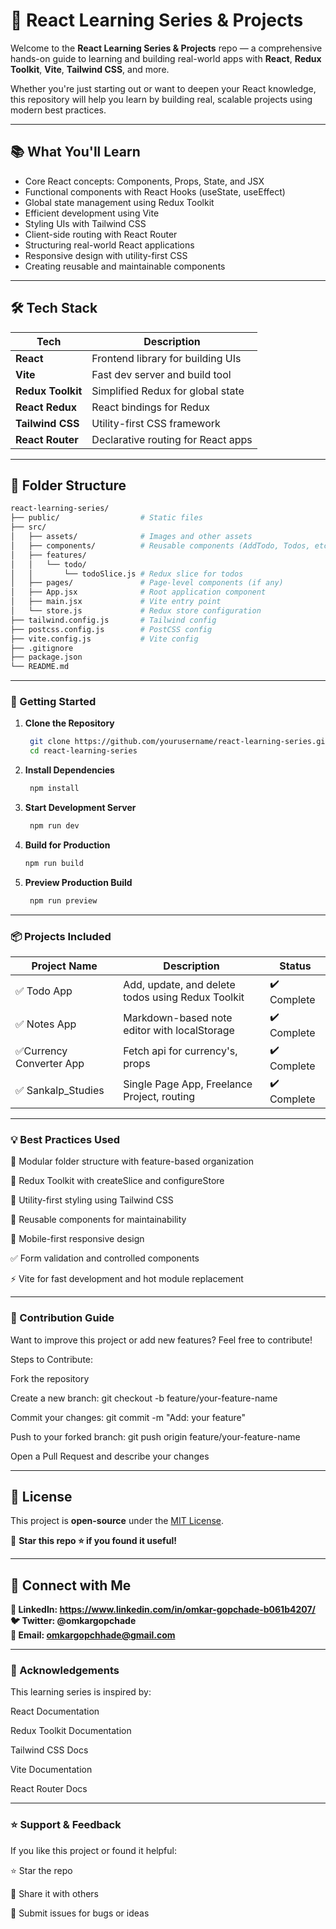 # 🚀 React Learning Series & Projects

Welcome to the **React Learning Series & Projects** repo — a comprehensive hands-on guide to learning and building real-world apps with **React**, **Redux Toolkit**, **Vite**, **Tailwind CSS**, and more.

Whether you're just starting out or want to deepen your React knowledge, this repository will help you learn by building real, scalable projects using modern best practices.

---

## 📚 What You'll Learn

- Core React concepts: Components, Props, State, and JSX
- Functional components with React Hooks (useState, useEffect)
- Global state management using Redux Toolkit
- Efficient development using Vite
- Styling UIs with Tailwind CSS
- Client-side routing with React Router
- Structuring real-world React applications
- Responsive design with utility-first CSS
- Creating reusable and maintainable components

---

## 🛠️ Tech Stack

| Tech               | Description                              |
|--------------------|------------------------------------------|
| **React**          | Frontend library for building UIs        |
| **Vite**           | Fast dev server and build tool           |
| **Redux Toolkit**  | Simplified Redux for global state        |
| **React Redux**    | React bindings for Redux                 |
| **Tailwind CSS**   | Utility-first CSS framework              |
| **React Router**   | Declarative routing for React apps       |

---

## 📁 Folder Structure

```bash
react-learning-series/
├── public/                  # Static files
├── src/
│   ├── assets/              # Images and other assets
│   ├── components/          # Reusable components (AddTodo, Todos, etc.)
│   ├── features/
│   │   └── todo/
│   │       └── todoSlice.js # Redux slice for todos
│   ├── pages/               # Page-level components (if any)
│   ├── App.jsx              # Root application component
│   ├── main.jsx             # Vite entry point
│   └── store.js             # Redux store configuration
├── tailwind.config.js       # Tailwind config
├── postcss.config.js        # PostCSS config
├── vite.config.js           # Vite config
├── .gitignore
├── package.json
└── README.md

```
---

### 🚀 Getting Started
1. **Clone the Repository**
   ```bash
    git clone https://github.com/yourusername/react-learning-series.git
    cd react-learning-series
2. **Install Dependencies**
   ```bash
    npm install

3. **Start Development Server**
    ```bash
     npm run dev
4. **Build for Production**
    ```bash
    npm run build

5. **Preview Production Build**
   ```bash
    npm run preview

---

### 📦 Projects Included 
| Project Name       | Description                                       | Status         |
| ------------------ | ------------------------------------------------- | -------------- |
| ✅ Todo App         | Add, update, and delete todos using Redux Toolkit | ✔️ Complete    |
| ✅ Notes App      | Markdown-based note editor with localStorage      | ✔️ Complete |
| ✅Currency Converter App    | Fetch api for currency's, props       | ✔️ Complete  |
| ✅ Sankalp_Studies | Single Page App, Freelance Project, routing         | ✔️ Complete  |


---

### 💡 Best Practices Used

🧩 Modular folder structure with feature-based organization

🧠 Redux Toolkit with createSlice and configureStore

🎨 Utility-first styling using Tailwind CSS

🔁 Reusable components for maintainability

📱 Mobile-first responsive design

✅ Form validation and controlled components

⚡ Vite for fast development and hot module replacement

---

### 🧩 Contribution Guide

Want to improve this project or add new features? Feel free to contribute!

Steps to Contribute:

Fork the repository

Create a new branch:
git checkout -b feature/your-feature-name

Commit your changes:
git commit -m "Add: your feature"

Push to your forked branch:
git push origin feature/your-feature-name

Open a Pull Request and describe your changes

---

## 📜 License  
This project is **open-source** under the [MIT License](LICENSE).  

📢 **Star this repo ⭐ if you found it useful!**  

---
## 🔗 Connect with Me
**💼 LinkedIn: https://www.linkedin.com/in/omkar-gopchade-b061b4207/** <br>
**🐦 Twitter: @omkargopchade** <br>
**📧 Email: omkargopchhade@gmail.com**

---

### 🙏 Acknowledgements

This learning series is inspired by:

React Documentation

Redux Toolkit Documentation

Tailwind CSS Docs

Vite Documentation

React Router Docs

---

### ⭐ Support & Feedback

If you like this project or found it helpful:

⭐ Star the repo

📢 Share it with others

🐛 Submit issues for bugs or ideas
